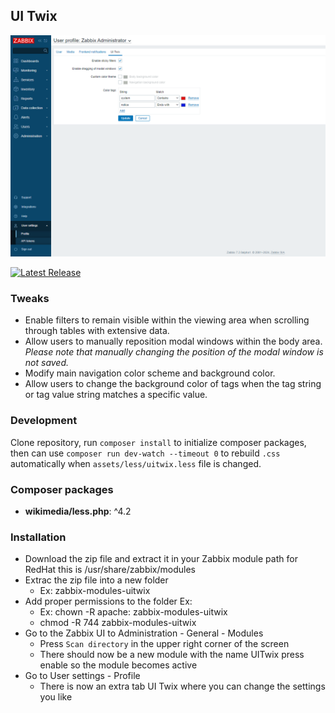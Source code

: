 ## UI Twix

![](doc/user-profile.png)

[![Latest Release](https://img.shields.io/github/v/release/gr8b/zabbix-module-uitwix)](https://github.com/gr8b/zabbix-module-uitwix/releases)

### Tweaks

- Enable filters to remain visible within the viewing area when scrolling through tables with extensive data.
- Allow users to manually reposition modal windows within the body area.\
  _Please note that manually changing the position of the modal window is not saved._
- Modify main navigation color scheme and background color.
- Allow users to change the background color of tags when the tag string or tag value string matches a specific value.

### Development

Clone repository, run `composer install` to initialize composer packages, then can use `composer run dev-watch --timeout 0` to rebuild `.css` automatically when `assets/less/uitwix.less` file is changed.

### Composer packages

- **wikimedia/less.php**: ^4.2

### Installation

- Download the zip file and extract it in your Zabbix module path for RedHat this is /usr/share/zabbix/modules
- Extrac the zip file into a new folder
  - Ex: zabbix-modules-uitwix
- Add proper permissions to the folder Ex:
  - Ex: chown -R apache: zabbix-modules-uitwix
  - chmod -R 744 zabbix-modules-uitwix
- Go to the Zabbix UI to Administration - General - Modules
  - Press ```Scan directory``` in the upper right corner of the screen
  - There should now be a new module with the name UITwix press enable so the module becomes active
- Go to User settings - Profile
  - There is now an extra tab UI Twix where you can change the settings you like
